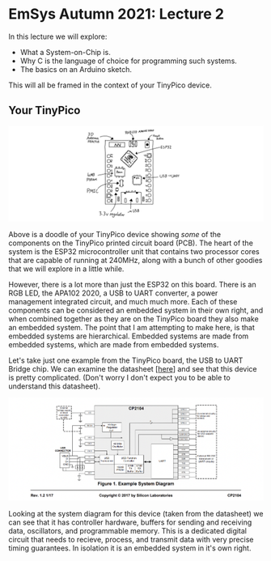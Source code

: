 # EmSys Autumn 2021: Lecture 2
In this lecture we will explore:
* What a System-on-Chip is.
* Why C is the language of choice for programming such systems.
* The basics on an Arduino sketch. 

This will all be framed in the context of your TinyPico device.

## Your TinyPico

![](imgs/TinyPico-01.png)

Above is a doodle of your TinyPico device showing _some_ of the components on the TinyPico printed circuit board (PCB). The heart of the system is the ESP32 microcontroller unit that contains two processor cores that are capable of running at 240MHz, along with a bunch of other goodies that we will explore in a little while.

However, there is a lot more than just the ESP32 on this board. There is an RGB LED, the APA102 2020, a USB to UART converter, a power management integrated circuit, and much much more. Each of these components can be considered an embedded system in their own right, and when combined together as they are on the TinyPico board they also make an embedded system. The point that I am attempting to make here, is that embedded systems are hierarchical. Embedded systems are made from embedded systems, which are made from embedded systems.  

Let's take just one example from the TinyPico board, the USB to UART Bridge chip. We can examine the datasheet [[here](https://www.silabs.com/documents/public/data-sheets/cp2104.pdf)] and see that this device is pretty complicated. (Don't worry I don't expect you to be able to understand this datasheet).

![](imgs/usb-2-uart.png)

Looking at the system diagram for this device (taken from the datasheet) we can see that it has controller hardware, buffers for sending and receiving data, oscillators, and programmable memory. This is a dedicated digital circuit that needs to recieve, process, and transmit data with very precise timing guarantees. In isolation it is an embedded system in it's own right. 

